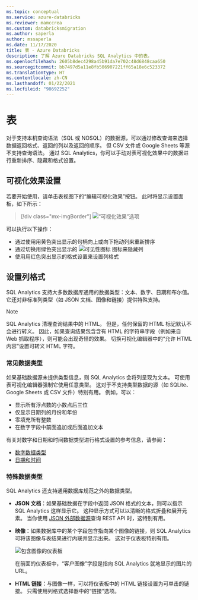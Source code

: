 ```yaml
---
ms.topic: conceptual
ms.service: azure-databricks
ms.reviewer: mamccrea
ms.custom: databricksmigration
ms.author: saperla
author: mssaperla
ms.date: 11/17/2020
title: 表 - Azure Databricks
description: 了解 Azure Databricks SQL Analytics 中的表。
ms.openlocfilehash: 2605b8dec4298a45b91da7e702c48d6848caa650
ms.sourcegitcommit: bb7497d5a11e8fb506907221ff65a18e6c523372
ms.translationtype: HT
ms.contentlocale: zh-CN
ms.lasthandoff: 01/22/2021
ms.locfileid: "98692252"
---
```

# <a name="tables"></a>表

对于支持本机查询语法（SQL 或 NOSQL）的数据源，可以通过修改查询来选择数据返回格式、返回的列以及返回的顺序。 但 CSV 文件或 Google Sheets 等源不支持查询语法。 通过 SQL Analytics，你可以手动对表可视化效果中的数据进行重新排序、隐藏和格式设置。

## <a name="visualization-settings"></a>可视化效果设置

若要开始使用，请单击表视图下的“编辑可视化效果”按钮。 此时将显示设置面板，如下所示：

> [!div class="mx-imgBorder"]
> ![“可视化效果”选项](../../../_static/images/sql/table-viz-options.png)

可以执行以下操作：

* 通过使用用黄色突出显示的句柄向上或向下拖动列来重新排序
* 通过切换用绿色突出显示的 ![可见性图标](../../../_static/images/sql/visibility-icon.png) 图标来隐藏列
* 使用用红色突出显示的格式设置来设置列格式

## <a name="format-columns"></a>设置列格式

SQL Analytics 支持大多数数据库通用的数据类型：文本、数字、日期和布尔值。 它还对非标准列类型（如 JSON 文档、图像和链接）提供特殊支持。

> [!NOTE]
>
> SQL Analytics 清理查询结果中的 HTML。 但是，任何保留的 HTML 标记默认不会进行转义。 因此，如果查询结果包含含有 HTML 的字符串字段（例如来自 Web 抓取程序），则可能会出现奇怪的效果。 切换可视化编辑器中的“允许 HTML 内容”设置可转义 HTML 字符。

### <a name="common-data-types"></a>常见数据类型

如果基础数据源未提供类型信息，则 SQL Analytics 会将列呈现为文本。 可使用表可视化编辑器强制它使用任意类型。 这对于不支持类型数据的源（如 SQLite、Google Sheets 或 CSV 文件）特别有用。 例如，可以：

* 显示所有浮点数的小数点后三位
* 仅显示日期列的月份和年份
* 零填充所有整数
* 在数字字段中前面追加或后面追加文本

有关对数字和日期和时间数据类型进行格式设置的参考信息，请参阅：

* [数字数据类型](format-numeric.md)
* [日期和时间](https://momentjs.com/docs/#/displaying/format/)

### <a name="special-data-types"></a>特殊数据类型

SQL Analytics 还支持通用数据库规范之外的数据类型。

* **JSON 文档**：如果基础数据在字段中返回 JSON 格式的文本，则可以指示 SQL Analytics 这样显示它。 这种显示方式可以以清晰的格式折叠和展开元素。 当你使用 [JSON 外部数据源](../../admin/external-data-sources/json-api.md)查询 REST API 时，这特别有用。
* **映像**：如果数据库中的某个字段包含指向某个图像的链接，则 SQL Analytics 可将该图像与表结果进行内联并显示出来。 这对于仪表板特别有用。

   ![包含图像的仪表板](../../../_static/images/sql/dashboard-with-images.png)

  在前面的仪表板中，“客户图像”字段是指向 SQL Analytics 就地显示的图片的 URL。

* **HTML 链接**：与图像一样，可以将仪表板中的 HTML 链接设置为可单击的链接。 只需使用列格式选择器中的“链接”选项。